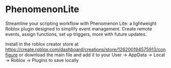 # PhenomenonLite
Streamline your scripting workflow with Phenomenon Lite: a lightweight Roblox plugin designed to simplify event management. Create remote events, assign functions, set up triggers, more with future updates.

Install in the roblox creator store at https://create.roblox.com/dashboard/creations/store/126200194575913/configure or download the main file and add it to your User -> AppData -> Local -> Roblox -> Plugins to save locally